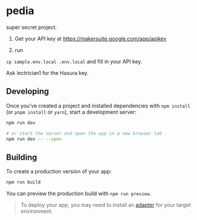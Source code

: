 # pedia

super secret project.

1. Get your API key at https://makersuite.google.com/app/apikey

2. run

```cp sample.env.local .env.local``` and fill in your API key.

Ask lectrician1 for the Hasura key.

## Developing

Once you've created a project and installed dependencies with `npm install` (or `pnpm install` or `yarn`), start a development server:

```bash
npm run dev

# or start the server and open the app in a new browser tab
npm run dev -- --open
```

## Building

To create a production version of your app:

```bash
npm run build
```

You can preview the production build with `npm run preview`.

> To deploy your app, you may need to install an [adapter](https://kit.svelte.dev/docs/adapters) for your target environment.
